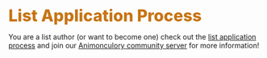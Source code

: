 <span style="color:#C77414;font-weight:800;font-size:32px"> 
List Application Process
</span>

You are a list author (or want to become one) check out the [list application process](MostLikelyGitHubBased) and join our [Animonculory community server](https://discord.gg/DffHKcszfg) for more information!